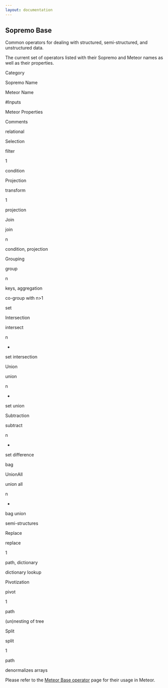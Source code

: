 ```yaml
---
layout: documentation
---
```

Sopremo Base
------------

Common operators for dealing with structured, semi-structured, and
unstructured data.

The current set of operators listed with their Sopremo and Meteor names
as well as their properties.

Category

Sopremo Name

Meteor Name

\#Inputs

Meteor Properties

Comments

relational

Selection

filter

1

condition

Projection

transform

1

projection

Join

join

n

condition, projection

Grouping

group

n

keys, aggregation

co-group with n\>1

set

Intersection

intersect

n

-

set intersection

Union

union

n

-

set union

Subtraction

subtract

n

-

set difference

bag

UnionAll

union all

n

-

bag union

semi-structures

Replace

replace

1

path, dictionary

dictionary lookup

Pivotization

pivot

1

path

(un)nesting of tree

Split

split

1

path

denormalizes arrays

Please refer to the [Meteor Base
operator](meteorbaseoperators.html "wiki:meteorbaseoperators")
page for their usage in Meteor.
